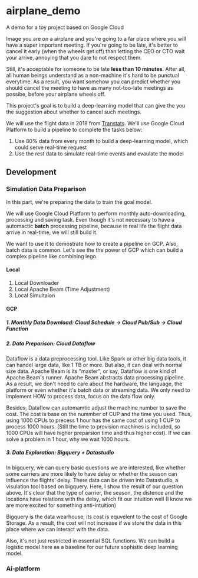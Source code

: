 # airplane_demo
A demo for a toy project based on Google Cloud

Image you are on a airplane and you're going to a far place where you will have a super important meeting. If you're going to be late, it's better to cancel it early (when the wheels get off) than letting the CEO or CTO wait your arrive, annoying that you dare to not respect them. 

Still, it's acceptable for someone to be late **less than 10 minutes**. After all, all human beings understand as a non-machine it's hard to be punctual everytime. As a result, you want somehow you can predict whether you should cancel the meeting to have as many not-too-late meetings as possibe, before your airplane wheels off.

This project's goal is to build a deep-learning model that can give the you the suggestion about whether to cancel such meetings.

We will use the flight data in 2018 from [Transtats](https://www.transtats.bts.gov). We'll use Google Cloud Platform to build a pipeline to complete the tasks below:

 1. Use 80% data from every month to build a deep-learning model, which could serve real-time request
 2. Use the rest data to simulate real-time events and evaulate the model

## Development

### Simulation Data Preparison

In this part, we're preparing the data to train the goal model. 

We will use Google Cloud Platform to perform monthly auto-downloading, processing and saving task. Even though it's not necessary to have a automactic **batch** processing pipeline, because in real life the flight data arrive in real-time, we will still build it. 

We want to use it to demostrate how to create a pipeline on GCP. Also, batch data is common. Let's see the the power of GCP which can build a complex pipeline like combining lego.

#### Local

 1. Local Downloader
 2. Local Apache Beam (Time Adjustment)
 3. Local Simultaion

#### GCP

##### 1. Monthly Data Download: Cloud Schedule -> Cloud Pub/Sub -> Cloud Function

##### 2. Data Preparison: Cloud Dataflow

Dataflow is a data preprocessing tool. Like Spark or other big data tools, it can handel large data, like 1 TB or more. But also, it can deal with normal size data. Apache Beam is its "master", or say, Dataflow is one kind of Apache Beam's runner. Apache Beam abstracts data processing pipeline. As a result, we don't need to care about the hardware, the language, the platform or even whether it's batch data or streaming data. We only need to implement HOW to process data, focus on the data flow only.

Besides, Dataflow can automamtic adjust the machine number to save the cost. The cost is base on the nummber of CUP and the time you used. Thus, using 1000 CPUs to precess 1 hour has the same cost of using 1 CUP to process 1000 hours. (Still the time to provision machines is included, so 1000 CPUs will have higher preparsion time and thus higher cost). If we can solve a problem in 1 hour, why we wait 1000 hours.

##### 3. Data Exploration: Bigquery + Datastudio

In bigquery, we can query basic questions we are interested, like whether some carriers are more likely to have delay or whether the season can influence the flights' delay. There data can be driven into Datastudio, a visulation tool based on bigquery. Here, I show the result of our question above. It's clear that the type of carrier, the season, the distence and the locations have relations with the delay, which fit our intuition well (I know we are more excited for something anti-intuition)

Bigquery is the data wearhouse, its cost is equvelent to the cost of Google Storage. As a result, the cost will not increase if we store the data in this place where we can interact with the data.

Also, it's not just restricted in essential SQL functions. We can build a logistic model here as a baseline for our future sophistic deep learning model.

### Ai-platform

